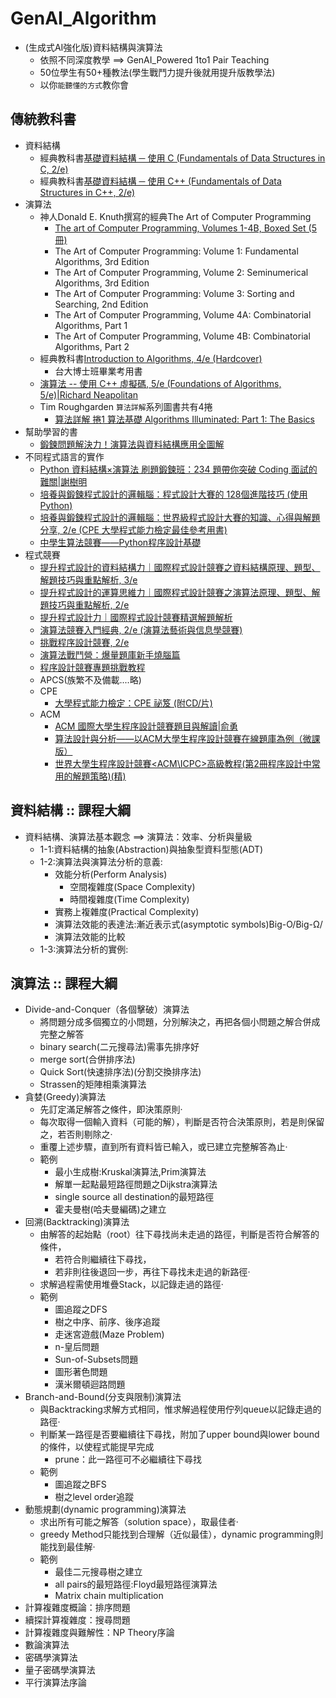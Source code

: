 # GenAI_Algorithm
- (生成式AI強化版)資料結構與演算法
  - 依照不同深度教學  ==> GenAI_Powered 1to1 Pair Teaching
  - 50位學生有50+種教法(學生戰鬥力提升後就用提升版教學法)
  - 以你`能聽懂的方式`教你會

## 傳統教科書
- 資料結構
  - 經典教科書[基礎資料結構 ─ 使用 C (Fundamentals of Data Structures in C, 2/e)](https://www.tenlong.com.tw/products/9789868359710?list_name=srh)
  - 經典教科書[基礎資料結構 ─ 使用 C++ (Fundamentals of Data Structures in C++, 2/e)](https://www.tenlong.com.tw/products/9789868359703?list_name=srh)
- 演算法
  - 神人Donald E. Knuth撰寫的經典The Art of Computer Programming
    - [The art of Computer Programming, Volumes 1-4B, Boxed Set (5冊)](https://www.tenlong.com.tw/products/9780137935109?list_name=srh)
    - The Art of Computer Programming: Volume 1: Fundamental Algorithms, 3rd Edition
    - The Art of Computer Programming, Volume 2: Seminumerical Algorithms, 3rd Edition
    - The Art of Computer Programming: Volume 3: Sorting and Searching, 2nd Edition
    - The Art of Computer Programming, Volume 4A: Combinatorial Algorithms, Part 1
    - The Art of Computer Programming, Volume 4B: Combinatorial Algorithms, Part 2
  - 經典教科書[Introduction to Algorithms, 4/e (Hardcover)](https://www.tenlong.com.tw/products/9780262046305?list_name=srh)
    - 台大博士班畢業考用書
  - [演算法 -- 使用 C++ 虛擬碼, 5/e (Foundations of Algorithms, 5/e)|Richard Neapolitan ](https://www.tenlong.com.tw/products/9789864762491?list_name=srh)
  - Tim Roughgarden `算法詳解`系列圖書共有4捲
    - [算法詳解 捲1 算法基礎 Algorithms Illuminated: Part 1: The Basics]()
- 幫助學習的書
  - [鍛鍊問題解決力！演算法與資料結構應用全圖解](https://www.tenlong.com.tw/products/9786263152687?list_name=srh) 
- 不同程式語言的實作
  - [Python 資料結構×演算法 刷題鍛鍊班：234 題帶你突破 Coding 面試的難關|謝樹明](https://www.tenlong.com.tw/products/9789863127123?list_name=srh)
  - [培養與鍛鍊程式設計的邏輯腦：程式設計大賽的 128個進階技巧 (使用 Python)](https://www.tenlong.com.tw/products/9789864343836?list_name=srh)
  - [培養與鍛鍊程式設計的邏輯腦：世界級程式設計大賽的知識、心得與解題分享, 2/e (CPE 大學程式能力檢定最佳參考用書)](https://www.tenlong.com.tw/products/9789862017777?list_name=srh)
  - [中學生算法競賽——Python程序設計基礎](https://www.tenlong.com.tw/products/9787302654957?list_name=srh)
- 程式競賽
  - [提升程式設計的資料結構力｜國際程式設計競賽之資料結構原理、題型、解題技巧與重點解析, 3/e](https://www.tenlong.com.tw/products/9786263243743?list_name=srh)
  - [提升程式設計的運算思維力｜國際程式設計競賽之演算法原理、題型、解題技巧與重點解析, 2/e](https://www.tenlong.com.tw/products/9786263243965?list_name=srh)
  - [提升程式設計力｜國際程式設計競賽精選解題解析](https://www.tenlong.com.tw/products/9786263242371?list_name=srh)
  - [演算法競賽入門經典, 2/e (演算法藝術與信息學競賽)](https://www.tenlong.com.tw/products/9787302356288?list_name=rd)
  - [挑戰程序設計競賽, 2/e](https://www.tenlong.com.tw/products/9787115320100?list_name=srh)
  - [演算法戰鬥營：爆量題庫新手燒腦篇](https://www.tenlong.com.tw/products/9789860776836?list_name=srh)
  - [程序設計競賽專題挑戰教程](https://www.tenlong.com.tw/products/9787115601506?list_name=srh)
  - APCS(族繁不及備載....略)
  - CPE
    - [大學程式能力檢定：CPE 祕笈 (附CD/片)](https://www.tenlong.com.tw/products/9789863414766?list_name=srh)
  - ACM
    - [ACM 國際大學生程序設計競賽題目與解讀|俞勇]()
    - [算法設計與分析——以ACM大學生程序設計競賽在線題庫為例（微課版）](https://www.tenlong.com.tw/products/9787302587255?list_name=srh)
    - [世界大學生程序設計競賽<ACM\ICPC>高級教程(第2冊程序設計中常用的解題策略)(精) ](https://www.tenlong.com.tw/products/9787113146054?list_name=srh)

## 資料結構 :: 課程大綱
- 資料結構、演算法基本觀念 ==> 演算法：效率、分析與量級
  - 1-1:資料結構的抽象(Abstraction)與抽象型資料型態(ADT)
  - 1-2:演算法與演算法分析的意義:
    - 效能分析(Perform Analysis)
      - 空間複雜度(Space Complexity)
      - 時間複雜度(Time Complexity)
    - 實務上複雜度(Practical Complexity)
    - 演算法效能的表達法:漸近表示式(asymptotic symbols)Big-O/Big-Ω/ 
    - 演算法效能的比較
  - 1-3:演算法分析的實例:

## 演算法 :: 課程大綱
- Divide-and-Conquer（各個擊破）演算法
  - 將問題分成多個獨立的小問題，分別解決之，再把各個小問題之解合併成完整之解答
  - binary search(二元搜尋法)需事先排序好
  - merge sort(合併排序法)
  - Quick Sort(快速排序法)(分割交換排序法)
  - Strassen的矩陣相乘演算法
- 貪婪(Greedy)演算法
  - 先訂定滿足解答之條件，即決策原則‧
  - 每次取得一個輸入資料（可能的解），判斷是否符合決策原則，若是則保留之，若否則剔除之‧
  - 重覆上述步驟，直到所有資料皆已輸入，或已建立完整解答為止‧
  - 範例
    - 最小生成樹:Kruskal演算法,Prim演算法
    - 解單一起點最短路徑問題之Dijkstra演算法
    - single source all destination的最短路徑
    - 霍夫曼樹(哈夫曼編碼)之建立
- 回溯(Backtracking)演算法
  - 由解答的起始點（root）往下尋找尚未走過的路徑，判斷是否符合解答的條件，
    - 若符合則繼續往下尋找，
    - 若非則往後退回一步，再往下尋找未走過的新路徑‧
  - 求解過程需使用堆疊Stack，以記錄走過的路徑‧
  - 範例
    - 圖追蹤之DFS
    - 樹之中序、前序、後序追蹤
    - 走迷宮遊戲(Maze Problem)
    - n-皇后問題
    - Sun-of-Subsets問題
    - 圖形著色問題
    - 漢米爾頓迴路問題
- Branch-and-Bound(分支與限制)演算法
  - 與Backtracking求解方式相同，惟求解過程使用佇列queue以記錄走過的路徑‧
  - 判斷某一路徑是否要繼續往下尋找，附加了upper bound與lower bound的條件，以使程式能提早完成
    - prune：此一路徑可不必繼續往下尋找
  - 範例
    - 圖追蹤之BFS
    - 樹之level order追蹤
- 動態規劃(dynamic programming)演算法
  - 求出所有可能之解答（solution space），取最佳者‧
  - greedy Method只能找到合理解（近似最佳），dynamic programming則能找到最佳解‧
  - 範例
    - 最佳二元搜尋樹之建立
    - all pairs的最短路徑:Floyd最短路徑演算法
    - Matrix chain multiplication
- 計算複雜度概論：排序問題
- 續探計算複雜度：搜尋問題
- 計算複雜度與難解性：NP Theory序論
- 數論演算法
- 密碼學演算法
- 量子密碼學演算法
- 平行演算法序論
